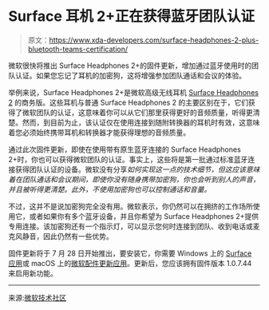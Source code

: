 # Surface 耳机 2+正在获得蓝牙团队认证

> 原文：<https://www.xda-developers.com/surface-headphones-2-plus-bluetooth-teams-certification/>

微软很快将推出 Surface Headphones 2+的固件更新，增加通过蓝牙使用时的团队认证。如果您忘记了耳机的加密狗，这将增强参加团队通话和会议的体验。

举例来说，Surface Headphones 2+是微软高级无线耳机 [Surface Headphones 2](https://www.xda-developers.com/microsoft-surface-earbuds-headphones-2-launched/) 的商务版。这些耳机与普通 Surface Headphones 2 的主要区别在于，它们获得了微软团队的认证，这意味着你可以从它们那里获得更好的音频质量，听得更清楚。然而，到目前为止，该认证仅在使用连接到随附转换器的耳机时有效，这意味着您必须始终携带耳机和转换器才能获得理想的音频质量。

通过此次固件更新，即使在使用带有原生蓝牙连接的 Surface Headphones 2+时，你也可以获得微软团队的认证。事实上，这些将是第一批通过标准蓝牙连接获得团队认证的设备。微软没有分享*如何实现这一点的技术细节，但这应该意味着在团队通话和会议期间，即使你没有随身携带加密狗，你也会听到别人的声音，并且被听得更清楚。此外，不使用加密狗也可以控制通话和音量。*

不过，这并不是说加密狗完全没有用。微软表示，你仍然可以在拥挤的工作场所使用它，或者如果你有多个蓝牙设备，并且你希望为 Surface Headphones 2+提供专用连接。该加密狗还有一个指示灯，可以显示您何时连接到团队、收到电话或麦克风静音，因此仍然有一些优势。

固件更新将于 7 月 28 日开始推出，要安装它，你需要 Windows 上的 [Surface 应用](https://apps.microsoft.com/store/detail/surface/9WZDNCRFJB8P)或 macOS 上的[微软配件更新应用](https://apps.apple.com/us/app/microsoft-accessory-updater/id1599783787)。更新后，您应该拥有固件版本 1.0.7.44 来启用新功能。

* * *

来源:[微软技术社区](https://techcommunity.microsoft.com/t5/surface-it-pro-blog/new-firmware-brings-fully-untethered-bluetooth-experience-to/ba-p/1419008)